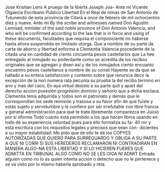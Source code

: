 Jose Kristian Lens
A pruego de la liberta Joseph Joa-
Ante mi Vicente Olgaecia
Escribano Publico
Libertad
En el Real de minas de San Antonio de Tutunendo de esta provincia de
Citará a once de febrero de mil ochocientos diez y nueve. Ante mi
By the scribe and witnesses named Don Agustín Lemisad, minister of the said noble province of Don Antonio Valencia, and who will be confirmed according to the law that is in force and using of these documents,
facultades que requisa el componciente no haberse hasta ahora suspendida en limitado otorga. Que a nombre de su parte da carta de aborro y libertad enforma a Clementia Valencia procedente de la citada una en cantidad de ciento cincuenta pesos castellarios que
La hee entregado al inmujado su poderdante como se acredita de los recibos originales que se agregan y disen así y de los inmujados ciento encuanto encuentro pesos castellanos a nombre de su consti
Hayente se da que se hallado a su entera satisfacción y contento sobre que renuncia decir la excepción de la non numera rata pecunia su prueba la del recibo termino en ano y mas del caco. En aya virtud desiste a su parte quit y apart del derecho
accion posesión progresión dominio y señorío que a dicha esclava.
Clementia tenía adquirida y todos son el patronato y demás que
le correspondían los sede remisión y trasosa a su favor afin
de que fuiste y estás sujeto y servidumbre y le confiere por ser irrefutable con libre francia y general administración para que te trate libremente comparezca en Juicio por si oforme
Todo cuanto está permitido a los que hacen libros usando en todo de su experiencia voluntad pues para ello formaliza su fa- 40 ror y está escritura con los requisitos legales y precisos que sean con- dicientes a su mayor estabilidad: Me pido que de ello te de los
COPYES AUTORIZADAS QUE QUIERO PARA SURREGUARDO Y OBLIGA A SU PARTE A QUE NI CORRI SI SUS HEREDEROS RECLAMARON NI CONTRADIRAN EN MANERA ALGO-NA ESTA LIBERTAD Y SI LO HICIEREN FUERES QUE ADMITTA EN TRIBUNAL ALGO COMO NO SE LES OIGA NI ADMIT
Entrada alguien como no lo es quien intenta acción o detecho que no le pertenece y se va visto por lo mismo haberla aprobado y reta.